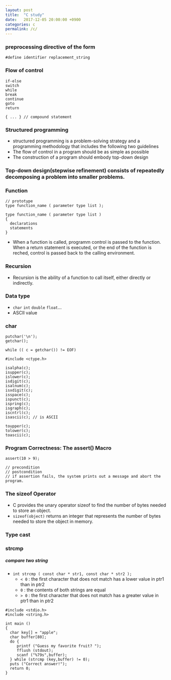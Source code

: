 ```yaml
---
layout: post
title:  "C study"
date:   2017-12-05 20:00:00 +0900
categories: c
permalink: /c/
---
```


### preprocessing directive of the form
```
#define identifier replacement_string
```

### Flow of control
```
if-else
switch
while
break
continue
goto
return

{ ... } // compound statement
```

### Structured programming

- structured programming is a problem-solving strategy and a programming methodology
that includes the following two guidelines
- The flow of control in a program should be as simple as possible
- The construction of a program should embody top-down design

### **Top-down design(stepwise refinement)** consists of repeatedly decomposing a problem into smaller problems.

### Function

```
// prototype
type function_name ( parameter type list );

type function_name ( parameter type list )
{
  declarations
  statements
}
```
- When a function is called, programm control is passed to the function. When a return statement is executed, or the end of the function is reched, control is passed back to the calling environment.

### Recursion

- Recursion is the ability of a function to call itself, either directly or indirectly.

### Data type

- `char` `int` `double` `float`...
- ASCII value

### char

```
putchar('\n');
getchar();

while (( c = getchar()) != EOF)

#include <ctype.h>

isalpha(c);
isupper(c);
islower(c);
isdigit(c);
isalnum(c);
isxdigit(c);
isspace(c);
ispunct(c);
ispring(c);
isgraph(c);
iscntrl(c);
isascii(c); // is ASCII

toupper(c);
tolower(c);
toascii(c);

```

### Program Correctness: The assert() Macro

```
assert(10 > 9);

// precondition
// postcondition
// if assertion fails, the system prints out a message and abort the program.
```
### The sizeof Operator

- C provides the unary operator sizeof to find the number of bytes needed to store an object.
- `sizeof(object)` returns an integer that represents the number of bytes needed to store the object in memory.

### Type cast

### strcmp

##### compare two string
- `int strcmp ( const char * str1, const char * str2 );`
  - `< 0` : the first character that does not match has a lower value in ptr1 than in ptr2
  - `0` : the contents of both strings are equal
  - `> 0` : the first character that does not match has a greater value in ptr1 than in ptr2

```
#include <stdio.h>
#include <string.h>

int main ()
{
  char key[] = "apple";
  char buffer[80];
  do {
     printf ("Guess my favorite fruit? ");
     fflush (stdout);
     scanf ("%79s",buffer);
  } while (strcmp (key,buffer) != 0);
  puts ("Correct answer!");
  return 0;
}
```
